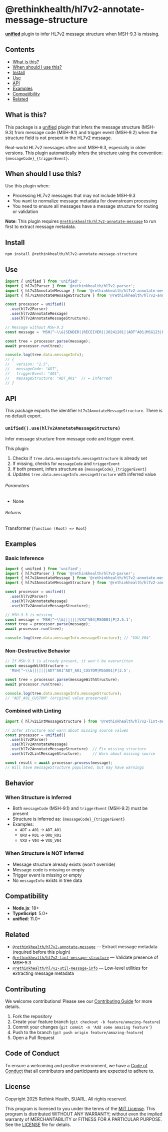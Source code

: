 # @rethinkhealth/hl7v2-annotate-message-structure

**[unified](https://github.com/unifiedjs/unified)** plugin to infer HL7v2 message structure when MSH-9.3 is missing.

## Contents

* [What is this?](#what-is-this)
* [When should I use this?](#when-should-i-use-this)
* [Install](#install)
* [Use](#use)
* [API](#api)
* [Examples](#examples)
* [Compatibility](#compatibility)
* [Related](#related)

## What is this?

This package is a [unified](https://github.com/unifiedjs/unified) plugin that infers the message structure (MSH-9.3) from message code (MSH-9.1) and trigger event (MSH-9.2) when the structure field is not present in the HL7v2 message.

Real-world HL7v2 messages often omit MSH-9.3, especially in older versions. This plugin automatically infers the structure using the convention: `{messageCode}_{triggerEvent}`.

## When should I use this?

Use this plugin when:

* Processing HL7v2 messages that may not include MSH-9.3
* You want to normalize message metadata for downstream processing
* You need to ensure all messages have a message structure for routing or validation

**Note**: This plugin requires [`@rethinkhealth/hl7v2-annotate-message`](../hl7v2-annotate-message) to run first to extract message metadata.

## Install

```bash
npm install @rethinkhealth/hl7v2-annotate-message-structure
```

## Use

```typescript
import { unified } from 'unified';
import { hl7v2Parser } from '@rethinkhealth/hl7v2-parser';
import { hl7v2AnnotateMessage } from '@rethinkhealth/hl7v2-annotate-message';
import { hl7v2AnnotateMessageStructure } from '@rethinkhealth/hl7v2-annotate-message-structure';

const processor = unified()
  .use(hl7v2Parser)
  .use(hl7v2AnnotateMessage)
  .use(hl7v2AnnotateMessageStructure);

// Message without MSH-9.3
const message = 'MSH|^~\\&|SENDER||RECEIVER||20241201||ADT^A01|MSG123|P|2.5';

const tree = processor.parse(message);
await processor.run(tree);

console.log(tree.data.messageInfo);
// {
//   version: "2.5",
//   messageCode: "ADT",
//   triggerEvent: "A01",
//   messageStructure: "ADT_A01"  // ← Inferred!
// }
```

## API

This package exports the identifier `hl7v2AnnotateMessageStructure`. There is no default export.

### `unified().use(hl7v2AnnotateMessageStructure)`

Infer message structure from message code and trigger event.

This plugin:

1. Checks if `tree.data.messageInfo.messageStructure` is already set
2. If missing, checks for `messageCode` and `triggerEvent`
3. If both present, infers structure as `{messageCode}_{triggerEvent}`
4. Updates `tree.data.messageInfo.messageStructure` with inferred value

###### Parameters

* None

###### Returns

Transformer (`function (Root) => Root`)

## Examples

### Basic Inference

```typescript
import { unified } from 'unified';
import { hl7v2Parser } from '@rethinkhealth/hl7v2-parser';
import { hl7v2AnnotateMessage } from '@rethinkhealth/hl7v2-annotate-message';
import { hl7v2AnnotateMessageStructure } from '@rethinkhealth/hl7v2-annotate-message-structure';

const processor = unified()
  .use(hl7v2Parser)
  .use(hl7v2AnnotateMessage)
  .use(hl7v2AnnotateMessageStructure);

// MSH-9.3 is missing
const message = 'MSH|^~\\&|||||||VXU^V04|MSG001|P|2.5.1';
const tree = processor.parse(message);
await processor.run(tree);

console.log(tree.data.messageInfo.messageStructure); // "VXU_V04"
```

### Non-Destructive Behavior

```typescript
// If MSH-9.3 is already present, it won't be overwritten
const messageWithStructure = 
  'MSH|^~\\&|||||||ADT^A01^ADT_A01_CUSTOM|MSG001|P|2.5';

const tree = processor.parse(messageWithStructure);
await processor.run(tree);

console.log(tree.data.messageInfo.messageStructure); 
// "ADT_A01_CUSTOM" (original value preserved)
```

### Combined with Linting

```typescript
import { hl7v2LintMessageStructure } from '@rethinkhealth/hl7v2-lint-message-structure';

// Infer structure and warn about missing source values
const processor = unified()
  .use(hl7v2Parser)
  .use(hl7v2AnnotateMessage)
  .use(hl7v2AnnotateMessageStructure)  // Fix missing structure
  .use(hl7v2LintMessageStructure);     // Warn about missing source

const result = await processor.process(message);
// Will have messageStructure populated, but may have warnings
```

## Behavior

### When Structure is Inferred

* Both `messageCode` (MSH-9.1) and `triggerEvent` (MSH-9.2) must be present
* Structure is inferred as: `{messageCode}_{triggerEvent}`
* Examples:
  * `ADT` + `A01` → `ADT_A01`
  * `ORU` + `R01` → `ORU_R01`
  * `VXU` + `V04` → `VXU_V04`

### When Structure is NOT Inferred

* Message structure already exists (won't override)
* Message code is missing or empty
* Trigger event is missing or empty
* No `messageInfo` exists in tree data

## Compatibility

* **Node.js**: 18+
* **TypeScript**: 5.0+
* **unified**: 11.0+

## Related

* [`@rethinkhealth/hl7v2-annotate-message`](../hl7v2-annotate-message) — Extract message metadata (required before this plugin)
* [`@rethinkhealth/hl7v2-lint-message-structure`](../hl7v2-lint-message-structure) — Validate presence of MSH-9.3
* [`@rethinkhealth/hl7v2-util-message-info`](../hl7v2-util-message-info) — Low-level utilities for extracting message metadata


## Contributing

We welcome contributions! Please see our [Contributing Guide][github-contributing] for more details.

1. Fork the repository
2. Create your feature branch (`git checkout -b feature/amazing-feature`)
3. Commit your changes (`git commit -m 'Add some amazing feature'`)
4. Push to the branch (`git push origin feature/amazing-feature`)
5. Open a Pull Request

## Code of Conduct

To ensure a welcoming and positive environment, we have a [Code of Conduct][github-code-of-conduct] that all contributors and participants are expected to adhere to.

## License

Copyright 2025 Rethink Health, SUARL. All rights reserved.

This program is licensed to you under the terms of the [MIT License](https://opensource.org/licenses/MIT). This program is distributed WITHOUT ANY WARRANTY; without even the implied warranty of MERCHANTABILITY or FITNESS FOR A PARTICULAR PURPOSE. See the [LICENSE][github-license] file for details.

[github-code-of-conduct]: https://github.com/rethinkhealth/hl7v2/blob/main/CODE_OF_CONDUCT.md
[github-license]: https://github.com/rethinkhealth/hl7v2/blob/main/LICENSE
[github-contributing]: https://github.com/rethinkhealth/hl7v2/blob/main/CONTRIBUTING.md